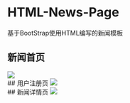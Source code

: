 # HTML-News-Page
基于BootStrap使用HTML编写的新闻模板

## 新闻首页
<img src="https://github.com/jkdev-cn/HTML-News-Page/blob/master/res/01.png"/>
<br>
## 用户注册页
<img src="https://github.com/jkdev-cn/HTML-News-Page/blob/master/res/02.png"/>
<br>
## 新闻详情页
<img src="https://github.com/jkdev-cn/HTML-News-Page/blob/master/res/03.png"/>
<br>
